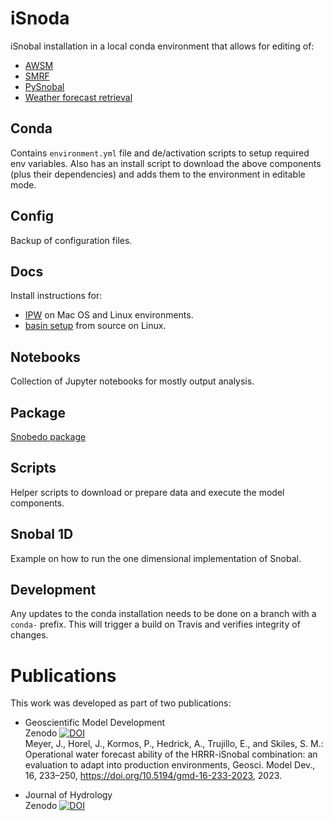 # iSnoda
iSnobal installation in a local conda environment that allows for editing of:
* [AWSM](https://github.com/USDA-ARS-NWRC/awsm)
* [SMRF](https://github.com/USDA-ARS-NWRC/smrf)
* [PySnobal](https://github.com/USDA-ARS-NWRC/pysnobal)
* [Weather forecast retrieval](https://github.com/USDA-ARS-NWRC/weather_forecast_retrieval) 

## Conda
Contains `environment.yml` file and de/activation scripts to setup required
env variables. Also has an install script to download the above components
(plus their dependencies) and adds them to the environment in editable mode.

## Config

Backup of configuration files.

## Docs

Install instructions for:
* [IPW](https://github.com/USDA-ARS-NWRC/ipw) on Mac OS and Linux environments.  
* [basin setup](https://github.com/USDA-ARS-NWRC/basin_setup) from source on Linux.

## Notebooks

Collection of Jupyter notebooks for mostly output analysis.

## Package

[Snobedo package](package/README.md)

## Scripts

Helper scripts to download or prepare data and execute the model components.

## Snobal 1D

Example on how to run the one dimensional implementation of Snobal.

## Development

Any updates to the conda installation needs to be done on a branch with
a `conda-` prefix. This will trigger a build on Travis and verifies integrity
of changes.

# Publications
This work was developed as part of two publications:
* Geoscientific Model Development  
  Zenodo [![DOI](https://zenodo.org/badge/DOI/10.5281/zenodo.7452230.svg)](https://doi.org/10.5281/zenodo.7452230)    
  Meyer, J., Horel, J., Kormos, P., Hedrick, A., Trujillo, E., and Skiles, S. M.: Operational water forecast ability of the HRRR-iSnobal combination: an evaluation to adapt into production environments, Geosci. Model Dev., 16, 233–250, https://doi.org/10.5194/gmd-16-233-2023, 2023.
  
* Journal of Hydrology  
  Zenodo [![DOI](https://zenodo.org/badge/DOI/10.5281/zenodo.11245701.svg)](https://doi.org/10.5281/zenodo.11245701)   
